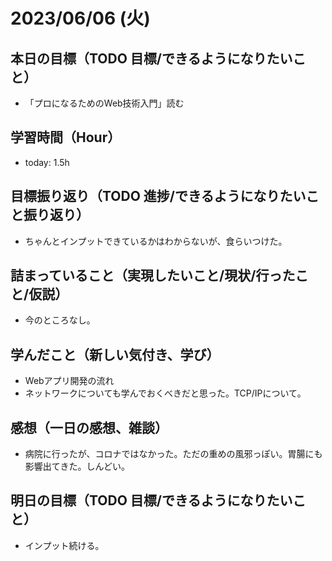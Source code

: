 # 2023/06/06 (火)

## 本日の目標（TODO 目標/できるようになりたいこと）

- 「プロになるためのWeb技術入門」読む

## 学習時間（Hour）

- today: 1.5h

## 目標振り返り（TODO 進捗/できるようになりたいこと振り返り）

- ちゃんとインプットできているかはわからないが、食らいつけた。

## 詰まっていること（実現したいこと/現状/行ったこと/仮説）

- 今のところなし。

## 学んだこと（新しい気付き、学び）

- Webアプリ開発の流れ
- ネットワークについても学んでおくべきだと思った。TCP/IPについて。

## 感想（一日の感想、雑談）

- 病院に行ったが、コロナではなかった。ただの重めの風邪っぽい。胃腸にも影響出てきた。しんどい。

## 明日の目標（TODO 目標/できるようになりたいこと）

- インプット続ける。

